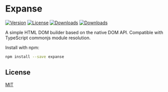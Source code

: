 Expanse
===========

[![Version](http://img.shields.io/npm/v/expanse.svg)](https://www.npmjs.org/package/expanse)
[![License](http://img.shields.io/:license-mit-blue.svg)](http://badges.mit-license.org)
[![Downloads](http://img.shields.io/npm/dm/expanse.svg)](https://npmjs.org/package/expanse)
[![Downloads](http://img.shields.io/npm/dt/expanse.svg)](https://npmjs.org/package/expanse)

A simple HTML DOM builder based on the native DOM API.
Compatible with TypeScript commonjs module resolution.

Install with npm:

```sh
npm install --save expanse
```

## License

[MIT](LICENSE)
